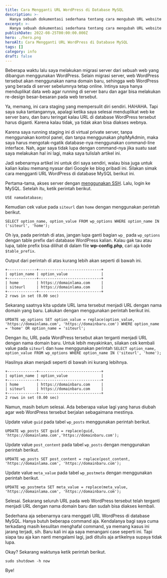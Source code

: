 ```yaml
---
title: Cara Mengganti URL WordPress di Database MySQL
description: >-
  Hanya sebuah dokumentasi sederhana tentang cara mengubah URL website yang dibangun menggunakan WordPress di database MySQL dengan CLI.
excerpt: >-
  Hanya sebuah dokumentasi sederhana tentang cara mengubah URL website yang dibangun menggunakan WordPress di database MySQL dengan CLI.
publishDate: 2022-08-25T00:00:00.000Z
hero: ./hero.png
heroAlt: Cara Mengganti URL WordPress di Database MySQL
tags: []
category: info
draft: false
---
```


Beberapa waktu lalu saya melakukan migrasi server dari sebuah web yang dibangun menggunakan WordPress. Selain migrasi server, web WordPress tersebut akan menggunakan nama domain baru, sehingga web WordPress yang berada di server sebelumnya tetap online. Intinya saya hanya menduplikat data web agar running di server baru dan agar bisa melakukan re-design besar-besaran pada web tersebut.

Ya, memang, ini cara staging yang mempersulit diri sendiri. HAHAHA. Tapi saya suka tantangannya, apalagi ketika saya selesai menduplikat web ke server baru, dan baru teringat kalau URL di database WordPress tersebut harus diganti. Karena kalau tidak, ya tidak akan bisa diakses webnya.

Karena saya running staging ini di virtual private server, tanpa menggunakan kontrol panel, dan tanpa menggunakan phpMyAdmin, maka saya harus mengotak-ngatik database-nya menggunakan command-line interface. Nah, agar saya tidak lupa dengan command-nya jika suatu saat saya melakukan hal ini lagi, maka saya tulislah artikel ini.

Jadi sebenarnya artikel ini untuk diri saya sendiri, walau bisa juga untuk kalian kalau memang nyasar dari Google ke blog pribadi ini. Silakan simak cara mengganti URL WordPress di database MySQL berikut ini.

Pertama-tama, akses server dengan [menggunakan SSH](/blog/cara-menggunakan-ssh/). Lalu, login ke MySQL. Setelah itu, ketik perintah berikut.

```
USE namadatabase;
```

Kemudian cek value pada `siteurl` dan `home` dengan menggunakan perintah berikut.

```
SELECT option_name, option_value FROM wp_options WHERE option_name IN ('siteurl', 'home');
```

Oh iya, pada perintah di atas, jangan lupa ganti bagian `wp_` pada `wp_options` dengan table prefix dari database WordPress kalian. Kalau gak tau atau lupa, table prefix bisa dilihat di dalam file **wp-config.php**, cari aja kode `$table_prefix`.

Output dari perintah di atas kurang lebih akan seperti di bawah ini.

```
+-------------+----------------------------+
| option_name | option_value               |
+-------------+----------------------------+
| home        | https://domainlama.com     |
| siteurl     | https://domainlama.com     |
+-------------+----------------------------+
2 rows in set (0.00 sec)
```

Sekarang saatnya kita update URL lama tersebut menjadi URL dengan nama domain yang baru. Lakukan dengan menggunakan perintah berikut ini.

```
UPDATE wp_options SET option_value = replace(option_value, 'https://domainlama.com', 'https://domainbaru.com') WHERE option_name = 'home' OR option_name = 'siteurl';
```

Dengan itu, URL pada WordPress tersebut akan terganti menjadi URL dengan nama domain baru. Untuk lebih meyakinkan, silakan cek kembali value pada `siteurl` dan `home` menggunakan perintah `SELECT option_name, option_value FROM wp_options WHERE option_name IN ('siteurl', 'home');`

Hasilnya akan menjadi seperti di bawah ini kurang lebihnya.

```
+-------------+----------------------------+
| option_name | option_value               |
+-------------+----------------------------+
| home        | https://domainbaru.com     |
| siteurl     | https://domainbaru.com     |
+-------------+----------------------------+
2 rows in set (0.00 sec)
```

Namun, masih belum selesai. Ada beberapa value lagi yang harus diubah agar web WordPress tersebut berjalan sebagaimana mestinya.

Update value `guid` pada tabel `wp_posts` menggunakan perintah berikut.

```
UPDATE wp_posts SET guid = replace(guid, 'https://domainlama.com','https://domainbaru.com');
```

Update value `post_content` pada tabel `wp_posts` dengan menggunakan perintah berikut.

```
UPDATE wp_posts SET post_content = replace(post_content, 'https://domainlama.com', 'https://domainbaru.com');
```

Update value `meta_value` pada tabel `wp_postmeta` dengan menggunakan perintah berikut.

```
UPDATE wp_postmeta SET meta_value = replace(meta_value, 'https://domainlama.com', 'https://domainbaru.com');
```

Selesai. Sekarang seluruh URL pada web WordPress tersebut telah terganti menjadi URL dengan nama domain baru dan sudah bisa diakses kembali.

Sederhana aja sebenarnya cara menggati URL WordPress di database MySQL. Hanya butuh beberapa command aja. Kendalanya bagi saya cuma terkadang masih kesulitan menghafal command, ya memang kasus ini jarang terjadi, sih. Baru kali ini aja saya menangani case seperti ini. Tapi siapa tau aja kan nanti mengalami lagi, jadi ditulis aja artikelnya supaya tidak lupa.

Okay? Sekarang waktunya ketik perintah berikut.

```
sudo shutdown -h now
```

Bye!
